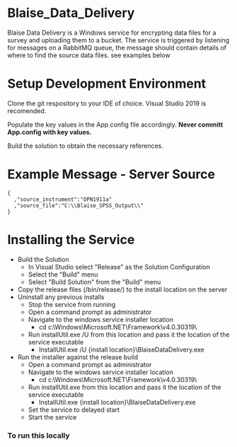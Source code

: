 # Blaise_Data_Delivery

Blaise Data Delivery is a Windows service for encrypting data files for a survey and uploading them to a bucket. The service is triggered by listening for messages on a RabbitMQ queue, the message should contain details of where to find the source data files. see examples below

# Setup Development Environment

Clone the git respository to your IDE of choice. Visual Studio 2019 is recomended.

Populate the key values in the App.config file accordingly. **Never committ App.config with key values.**

Build the solution to obtain the necessary references.

# Example Message - Server Source

```
{
  ,"source_instrument":"OPN1911a"
  ,"source_file":"C:\\Blaise_SPSS_Output\\"
}                  
```

# Installing the Service

  - Build the Solution
    - In Visual Studio select "Release" as the Solution Configuration
    - Select the "Build" menu
    - Select "Build Solution" from the "Build" menu
  - Copy the release files (/bin/release/) to the install location on the server
  - Uninstall any previous installs
    - Stop the service from running
    - Open a command prompt as administrator
    - Navigate to the windows service installer location
      - cd c:\Windows\Microsoft.NET\Framework\v4.0.30319\
    - Run installUtil.exe /U from this location and pass it the location of the service executable
      - InstallUtil.exe /U {install location}\BlaiseDataDelivery.exe
  - Run the installer against the release build
    - Open a command prompt as administrator
    - Navigate to the windows service installer location
      - cd c:\Windows\Microsoft.NET\Framework\v4.0.30319\
    - Run installUtil.exe from this location and pass it the location of the service executable
      - InstallUtil.exe {install location}\BlaiseDataDelivery.exe
    - Set the service to delayed start
    - Start the service

### To run this locally


